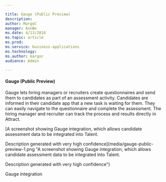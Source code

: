 ```yaml
---

title: Gauge (Public Preview)
description: 
author: MargoC
manager: AnnBe
ms.date: 4/13/2018
ms.topic: article
ms.prod: 
ms.service: business-applications
ms.technology: 
ms.author: margoc
audience: Admin

---
```

#### Gauge (Public Preview)

Gauge lets hiring managers or recruiters create questionnaires and send them to
candidates as part of an assessment activity. Candidates are informed in their
candidate app that a new task is waiting for them. They can easily navigate to
the questionnaire and complete the assessment. The hiring manager and recruiter
can track the process and results directly in Attract.

[A screenshot showing Gauge integration, which allows candidate assessment data to be integrated into Talent.



Description generated with very high confidence](media/gauge-public-preview-1.png "A screenshot showing Gauge integration, which allows candidate assessment data to be integrated into Talent.



Description generated with very high confidence")
<!-- Talent_Assessment activities_A.png -->


Gauge integration
